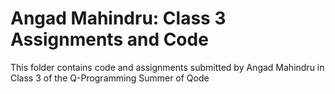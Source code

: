 # Angad Mahindru: Class 3 Assignments and Code
This folder contains code and assignments submitted by Angad Mahindru in Class 3 of the Q-Programming Summer of Qode